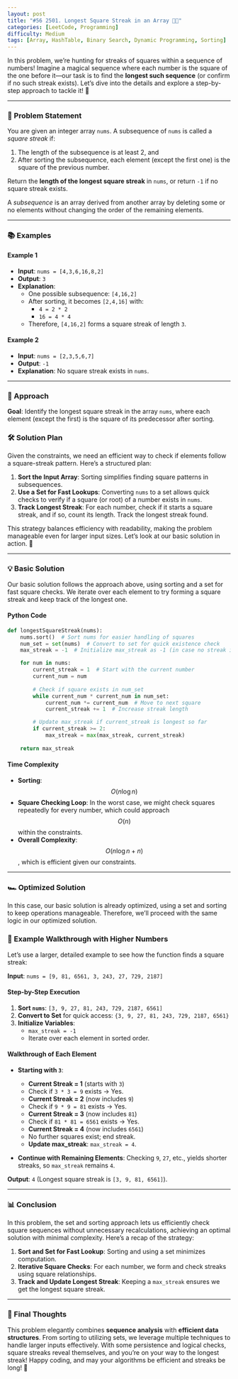 ```yaml
---
layout: post  
title: "#56 2501. Longest Square Streak in an Array 🧠🚀" 
categories: [LeetCode, Programming]
difficulty: Medium
tags: [Array, HashTable, Binary Search, Dynamic Programming, Sorting]
---
```




In this problem, we’re hunting for streaks of squares within a sequence of numbers! Imagine a magical sequence where each number is the square of the one before it—our task is to find the **longest such sequence** (or confirm if no such streak exists). Let’s dive into the details and explore a step-by-step approach to tackle it! 🧩

---

### 📝 Problem Statement
You are given an integer array `nums`. A subsequence of `nums` is called a *square streak* if:
1. The length of the subsequence is at least 2, and
2. After sorting the subsequence, each element (except the first one) is the square of the previous number.

Return the **length of the longest square streak** in `nums`, or return `-1` if no square streak exists.

A *subsequence* is an array derived from another array by deleting some or no elements without changing the order of the remaining elements.

---

### 📚 Examples

#### Example 1
- **Input**: `nums = [4,3,6,16,8,2]`
- **Output**: `3`
- **Explanation**:
  - One possible subsequence: `[4,16,2]`
  - After sorting, it becomes `[2,4,16]` with:
    - `4 = 2 * 2`
    - `16 = 4 * 4`
  - Therefore, `[4,16,2]` forms a square streak of length `3`.

#### Example 2
- **Input**: `nums = [2,3,5,6,7]`
- **Output**: `-1`
- **Explanation**: No square streak exists in `nums`.

---

### 🧩 Approach

**Goal**: Identify the longest square streak in the array `nums`, where each element (except the first) is the square of its predecessor after sorting.

### 🛠️ Solution Plan

Given the constraints, we need an efficient way to check if elements follow a square-streak pattern. Here’s a structured plan:

1. **Sort the Input Array**: Sorting simplifies finding square patterns in subsequences.
2. **Use a Set for Fast Lookups**: Converting `nums` to a set allows quick checks to verify if a square (or root) of a number exists in `nums`.
3. **Track Longest Streak**: For each number, check if it starts a square streak, and if so, count its length. Track the longest streak found.

This strategy balances efficiency with readability, making the problem manageable even for larger input sizes. Let’s look at our basic solution in action. 🌟

---

### 💡 Basic Solution

Our basic solution follows the approach above, using sorting and a set for fast square checks. We iterate over each element to try forming a square streak and keep track of the longest one.

#### **Python Code**

```python
def longestSquareStreak(nums):
    nums.sort()  # Sort nums for easier handling of squares
    num_set = set(nums)  # Convert to set for quick existence check
    max_streak = -1  # Initialize max_streak as -1 (in case no streak is found)

    for num in nums:
        current_streak = 1  # Start with the current number
        current_num = num
        
        # Check if square exists in num_set
        while current_num * current_num in num_set:
            current_num *= current_num  # Move to next square
            current_streak += 1  # Increase streak length

        # Update max_streak if current_streak is longest so far
        if current_streak >= 2:
            max_streak = max(max_streak, current_streak)
    
    return max_streak
```

#### **Time Complexity**

- **Sorting**: $$O(n \log n)$$
- **Square Checking Loop**: In the worst case, we might check squares repeatedly for every number, which could approach $$O(n)$$ within the constraints.
- **Overall Complexity**: $$O(n \log n + n)$$, which is efficient given our constraints.

---

### 🏎 Optimized Solution

In this case, our basic solution is already optimized, using a set and sorting to keep operations manageable. Therefore, we’ll proceed with the same logic in our optimized solution.

### 🧩 Example Walkthrough with Higher Numbers

Let’s use a larger, detailed example to see how the function finds a square streak:

**Input**: `nums = [9, 81, 6561, 3, 243, 27, 729, 2187]`

#### Step-by-Step Execution
1. **Sort `nums`**: `[3, 9, 27, 81, 243, 729, 2187, 6561]`
2. **Convert to Set** for quick access: `{3, 9, 27, 81, 243, 729, 2187, 6561}`
3. **Initialize Variables**:
   - `max_streak = -1`
   - Iterate over each element in sorted order.

#### Walkthrough of Each Element
- **Starting with `3`**:
  - **Current Streak = 1** (starts with `3`)
  - Check if `3 * 3 = 9` exists → Yes.
  - **Current Streak = 2** (now includes `9`)
  - Check if `9 * 9 = 81` exists → Yes.
  - **Current Streak = 3** (now includes `81`)
  - Check if `81 * 81 = 6561` exists → Yes.
  - **Current Streak = 4** (now includes `6561`)
  - No further squares exist; end streak.
  - **Update max_streak**: `max_streak = 4`.

- **Continue with Remaining Elements**: Checking `9`, `27`, etc., yields shorter streaks, so `max_streak` remains `4`.

**Output**: `4` (Longest square streak is `[3, 9, 81, 6561]`).

---

### 📊 Conclusion

In this problem, the set and sorting approach lets us efficiently check square sequences without unnecessary recalculations, achieving an optimal solution with minimal complexity. Here’s a recap of the strategy:

1. **Sort and Set for Fast Lookup**: Sorting and using a set minimizes computation.
2. **Iterative Square Checks**: For each number, we form and check streaks using square relationships.
3. **Track and Update Longest Streak**: Keeping a `max_streak` ensures we get the longest square streak.

---

### 🎉 Final Thoughts
This problem elegantly combines **sequence analysis** with **efficient data structures**. From sorting to utilizing sets, we leverage multiple techniques to handle larger inputs effectively. With some persistence and logical checks, square streaks reveal themselves, and you’re on your way to the longest streak! Happy coding, and may your algorithms be efficient and streaks be long! 🌟
